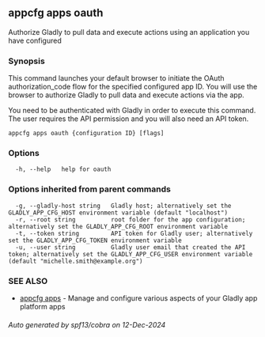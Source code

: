 ## appcfg apps oauth

Authorize Gladly to pull data and execute actions using an application you have configured

### Synopsis


This command launches your default browser to initiate the OAuth authorization_code
flow for the specified configured app ID. You will use the browser to authorize
Gladly to pull data and execute actions via the app.

You need to be authenticated with Gladly in order to execute this command. The user
requires the API permission and you will also need an API token.


```
appcfg apps oauth {configuration ID} [flags]
```

### Options

```
  -h, --help   help for oauth
```

### Options inherited from parent commands

```
  -g, --gladly-host string   Gladly host; alternatively set the GLADLY_APP_CFG_HOST environment variable (default "localhost")
  -r, --root string          root folder for the app configuration; alternatively set the GLADLY_APP_CFG_ROOT environment variable
  -t, --token string         API token for Gladly user; alternatively set the GLADLY_APP_CFG_TOKEN environment variable
  -u, --user string          Gladly user email that created the API token; alternatively set the GLADLY_APP_CFG_USER environment variable (default "michelle.smith@example.org")
```

### SEE ALSO

* [appcfg apps](appcfg_apps.md)	 - Manage and configure various aspects of your Gladly app platform apps

###### Auto generated by spf13/cobra on 12-Dec-2024
